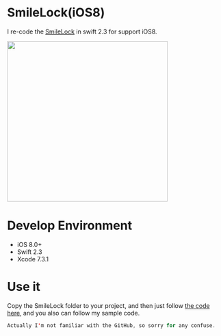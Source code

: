 # SmileLock(iOS8)
I re-code the [SmileLock](https://github.com/recruit-lifestyle/Smile-Lock) in swift 2.3 for support iOS8. 

<img src="https://github.com/gaoshanyu/SmileLock-iOS8-/blob/master/SmileLock.gif" width="375">

# Develop Environment

- iOS 8.0+
- Swift 2.3
- Xcode 7.3.1

# Use it
Copy the SmileLock folder to your project, and then just follow [the code here](https://github.com/recruit-lifestyle/Smile-Lock),
and you also can follow my sample code.

``` swift
Actually I'm not familiar with the GitHub, so sorry for any confuse. 
```
